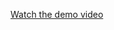 [Watch the demo video](https://drive.google.com/file/d/1ITitHQVkztc3rHLUdl_MJZFbQ9mjhXoL/view?usp=sharing)
